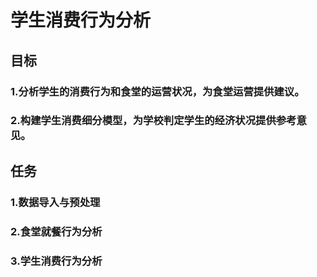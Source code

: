 # 学生消费行为分析
## 目标
### 1.分析学生的消费行为和食堂的运营状况，为食堂运营提供建议。
### 2.构建学生消费细分模型，为学校判定学生的经济状况提供参考意见。

## 任务
### 1.数据导入与预处理
### 2.食堂就餐行为分析
### 3.学生消费行为分析
